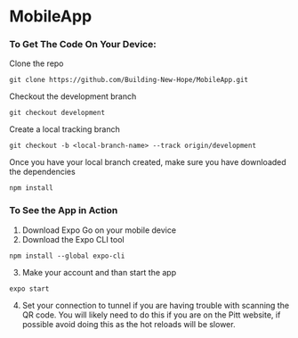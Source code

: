 # MobileApp

### To Get The Code On Your Device:  
Clone the repo 
```
git clone https://github.com/Building-New-Hope/MobileApp.git
```
Checkout the development branch  
```
git checkout development
```
Create a local tracking branch  
```
git checkout -b <local-branch-name> --track origin/development
```

Once you have your local branch created, make sure you have downloaded the dependencies
```
npm install
```

### To See the App in Action
1. Download Expo Go on your mobile device
2. Download the Expo CLI tool
```
npm install --global expo-cli
```
3. Make your account and than start the app 
```
expo start
```
4. Set your connection to tunnel if you are having trouble with scanning the QR code. You will likely need to do this if you are on the Pitt website, if possible avoid doing this as the hot reloads will be slower. 
